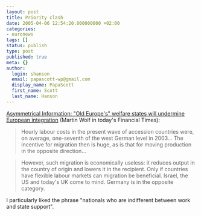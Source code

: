```yaml
---
layout: post
title: Priority clash
date: 2005-04-06 12:54:20.000000000 +02:00
categories:
- euronews
tags: []
status: publish
type: post
published: true
meta: {}
author:
  login: shanson
  email: papascott-wp@gmail.com
  display_name: PapaScott
  first_name: Scott
  last_name: Hanson
---
```

<p><a href="http://www.janegalt.net/blog/archives/005250.html" title="Asymmetrical Information: Priority clash">Asymmetrical Information: "Old Europe's" welfare states will undermine European integration</a> (Martin Wolf in today's Financial Times):</p>
<blockquote><p>Hourly labour costs in the present wave of accession countries were, on average, one-seventh of the west German level in 2003... The incentive for migration then is huge, as is that for moving production in the opposite direction... </p></blockquote>
<blockquote><p>However, such migration is economically useless: it reduces output in the country of origin and lowers it in the recipient. Only if countries have flexible labour markets can migration be beneficial. Israel, the US and today's UK come to mind. Germany is in the opposite category.</p></blockquote>
<p>I particularly liked the phrase "nationals who are indifferent between work and state support".</p>
